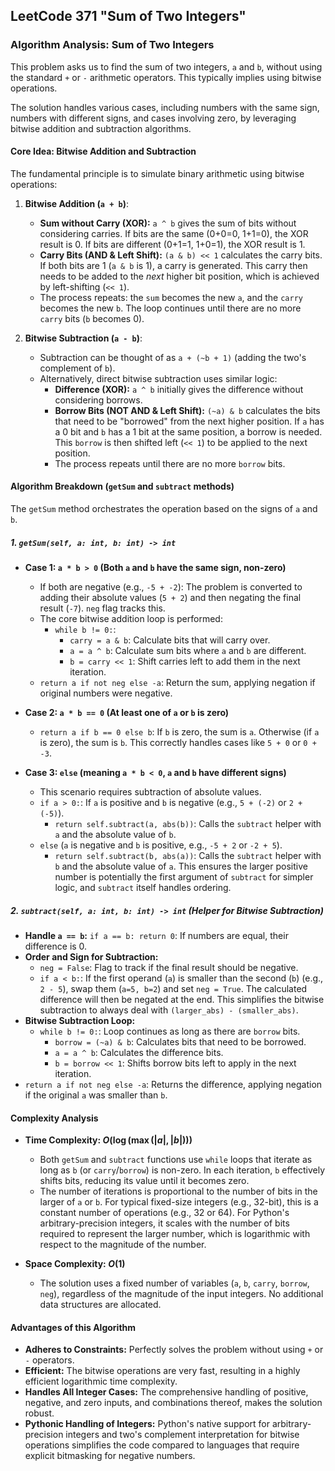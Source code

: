 LeetCode 371 "Sum of Two Integers"
---

### **Algorithm Analysis: Sum of Two Integers**

This problem asks us to find the sum of two integers, `a` and `b`, without using the standard `+` or `-` arithmetic operators. This typically implies using bitwise operations.

The solution handles various cases, including numbers with the same sign, numbers with different signs, and cases involving zero, by leveraging bitwise addition and subtraction algorithms.

#### **Core Idea: Bitwise Addition and Subtraction**

The fundamental principle is to simulate binary arithmetic using bitwise operations:

1.  **Bitwise Addition (`a + b`)**:
    * **Sum without Carry (XOR):** `a ^ b` gives the sum of bits without considering carries. If bits are the same (0+0=0, 1+1=0), the XOR result is 0. If bits are different (0+1=1, 1+0=1), the XOR result is 1.
    * **Carry Bits (AND & Left Shift):** `(a & b) << 1` calculates the carry bits. If both bits are 1 (`a & b` is 1), a carry is generated. This carry then needs to be added to the *next* higher bit position, which is achieved by left-shifting (`<< 1`).
    * The process repeats: the `sum` becomes the new `a`, and the `carry` becomes the new `b`. The loop continues until there are no more `carry` bits (`b` becomes 0).

2.  **Bitwise Subtraction (`a - b`)**:
    * Subtraction can be thought of as `a + (~b + 1)` (adding the two's complement of `b`).
    * Alternatively, direct bitwise subtraction uses similar logic:
        * **Difference (XOR):** `a ^ b` initially gives the difference without considering borrows.
        * **Borrow Bits (NOT AND & Left Shift):** `(~a) & b` calculates the bits that need to be "borrowed" from the next higher position. If `a` has a 0 bit and `b` has a 1 bit at the same position, a borrow is needed. This `borrow` is then shifted left (`<< 1`) to be applied to the next position.
        * The process repeats until there are no more `borrow` bits.

#### **Algorithm Breakdown (`getSum` and `subtract` methods)**

The `getSum` method orchestrates the operation based on the signs of `a` and `b`.

##### **1. `getSum(self, a: int, b: int) -> int`**

* **Case 1: `a * b > 0` (Both `a` and `b` have the same sign, non-zero)**
    * If both are negative (e.g., `-5 + -2`): The problem is converted to adding their absolute values (`5 + 2`) and then negating the final result (`-7`). `neg` flag tracks this.
    * The core bitwise addition loop is performed:
        * `while b != 0:`:
            * `carry = a & b`: Calculate bits that will carry over.
            * `a = a ^ b`: Calculate sum bits where `a` and `b` are different.
            * `b = carry << 1`: Shift carries left to add them in the next iteration.
    * `return a if not neg else -a`: Return the sum, applying negation if original numbers were negative.

* **Case 2: `a * b == 0` (At least one of `a` or `b` is zero)**
    * `return a if b == 0 else b`: If `b` is zero, the sum is `a`. Otherwise (if `a` is zero), the sum is `b`. This correctly handles cases like `5 + 0` or `0 + -3`.

* **Case 3: `else` (meaning `a * b < 0`, `a` and `b` have different signs)**
    * This scenario requires subtraction of absolute values.
    * `if a > 0:`: If `a` is positive and `b` is negative (e.g., `5 + (-2)` or `2 + (-5)`).
        * `return self.subtract(a, abs(b))`: Calls the `subtract` helper with `a` and the absolute value of `b`.
    * `else` (`a` is negative and `b` is positive, e.g., `-5 + 2` or `-2 + 5`).
        * `return self.subtract(b, abs(a))`: Calls the `subtract` helper with `b` and the absolute value of `a`. This ensures the larger positive number is potentially the first argument of `subtract` for simpler logic, and `subtract` itself handles ordering.

##### **2. `subtract(self, a: int, b: int) -> int` (Helper for Bitwise Subtraction)**

* **Handle `a == b`:** `if a == b: return 0`: If numbers are equal, their difference is 0.
* **Order and Sign for Subtraction:**
    * `neg = False`: Flag to track if the final result should be negative.
    * `if a < b:`: If the first operand (`a`) is smaller than the second (`b`) (e.g., `2 - 5`), swap them (`a=5, b=2`) and set `neg = True`. The calculated difference will then be negated at the end. This simplifies the bitwise subtraction to always deal with `(larger_abs) - (smaller_abs)`.
* **Bitwise Subtraction Loop:**
    * `while b != 0:`: Loop continues as long as there are `borrow` bits.
        * `borrow = (~a) & b`: Calculates bits that need to be borrowed.
        * `a = a ^ b`: Calculates the difference bits.
        * `b = borrow << 1`: Shifts borrow bits left to apply in the next iteration.
* `return a if not neg else -a`: Returns the difference, applying negation if the original `a` was smaller than `b`.

#### **Complexity Analysis**

* **Time Complexity: $O(\log(\max(|a|, |b|)))$**
    * Both `getSum` and `subtract` functions use `while` loops that iterate as long as `b` (or `carry`/`borrow`) is non-zero. In each iteration, `b` effectively shifts bits, reducing its value until it becomes zero.
    * The number of iterations is proportional to the number of bits in the larger of `a` or `b`. For typical fixed-size integers (e.g., 32-bit), this is a constant number of operations (e.g., 32 or 64). For Python's arbitrary-precision integers, it scales with the number of bits required to represent the larger number, which is logarithmic with respect to the magnitude of the number.

* **Space Complexity: $O(1)$**
    * The solution uses a fixed number of variables (`a`, `b`, `carry`, `borrow`, `neg`), regardless of the magnitude of the input integers. No additional data structures are allocated.

#### **Advantages of this Algorithm**

* **Adheres to Constraints:** Perfectly solves the problem without using `+` or `-` operators.
* **Efficient:** The bitwise operations are very fast, resulting in a highly efficient logarithmic time complexity.
* **Handles All Integer Cases:** The comprehensive handling of positive, negative, and zero inputs, and combinations thereof, makes the solution robust.
* **Pythonic Handling of Integers:** Python's native support for arbitrary-precision integers and two's complement interpretation for bitwise operations simplifies the code compared to languages that require explicit bitmasking for negative numbers.
